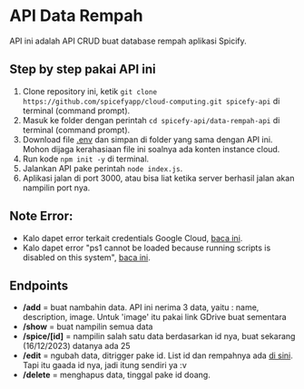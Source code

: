 # API Data Rempah
API ini adalah API CRUD buat database rempah aplikasi Spicify.

## Step by step pakai API ini
1. Clone repository ini, ketik `git clone https://github.com/spicefyapp/cloud-computing.git spicefy-api` di terminal (command prompt).
2. Masuk ke folder dengan perintah `cd spicefy-api/data-rempah-api` di terminal (command prompt).
3. Download file [.env](https://drive.google.com/file/d/1J0XuOYQBCiDK0NN1XhwNWN0iDdGDMrsy/view?usp=sharing) dan simpan di folder yang sama dengan API ini. Mohon dijaga kerahasiaan file ini soalnya ada konten instance cloud.
4. Run kode `npm init -y` di terminal.
5. Jalankan API pake perintah `node index.js`.
6. Aplikasi jalan di port 3000, atau bisa liat ketika server berhasil jalan akan nampilin port nya.

## Note Error:
* Kalo dapet error terkait credentials Google Cloud, [baca ini](https://cloud.google.com/docs/authentication/provide-credentials-adc).
* Kalo dapet error "ps1 cannot be loaded because running scripts is disabled on this system", [baca ini](https://stackoverflow.com/questions/41117421/ps1-cannot-be-loaded-because-running-scripts-is-disabled-on-this-system).

## Endpoints
* **/add** = buat nambahin data. API ini nerima 3 data, yaitu : name, description, image. Untuk 'image' itu pakai link GDrive buat sementara
* **/show** = buat nampilin semua data
* **/spice/[id]** = nampilin salah satu data berdasarkan id nya, buat sekarang (16/12/2023) datanya ada 25
* **/edit** = ngubah data, ditrigger pake id. List id dan rempahnya ada [di sini](https://drive.google.com/file/d/1Lx8b_gZCQFGRmpRbNQve__7s8G0xILWl/view?usp=sharing). Tapi itu gaada id nya, jadi itung sendiri ya :v
* **/delete** = menghapus data, tinggal pake id doang.
